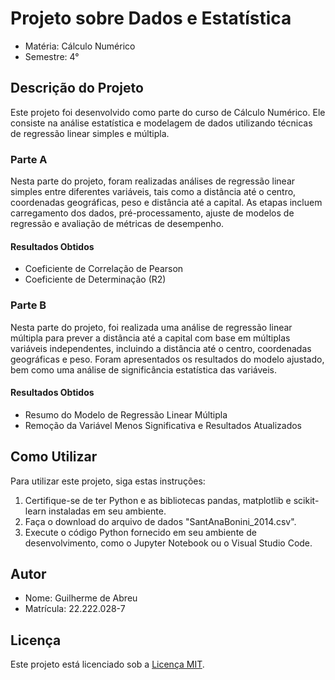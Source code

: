 # Projeto sobre Dados e Estatística

- Matéria: Cálculo Numérico
- Semestre: 4°

## Descrição do Projeto

Este projeto foi desenvolvido como parte do curso de Cálculo Numérico. Ele consiste na análise estatística e modelagem de dados utilizando técnicas de regressão linear simples e múltipla.

### Parte A

Nesta parte do projeto, foram realizadas análises de regressão linear simples entre diferentes variáveis, tais como a distância até o centro, coordenadas geográficas, peso e distância até a capital. As etapas incluem carregamento dos dados, pré-processamento, ajuste de modelos de regressão e avaliação de métricas de desempenho.

#### Resultados Obtidos

- Coeficiente de Correlação de Pearson
- Coeficiente de Determinação (R2)

### Parte B

Nesta parte do projeto, foi realizada uma análise de regressão linear múltipla para prever a distância até a capital com base em múltiplas variáveis independentes, incluindo a distância até o centro, coordenadas geográficas e peso. Foram apresentados os resultados do modelo ajustado, bem como uma análise de significância estatística das variáveis.

#### Resultados Obtidos

- Resumo do Modelo de Regressão Linear Múltipla
- Remoção da Variável Menos Significativa e Resultados Atualizados

## Como Utilizar

Para utilizar este projeto, siga estas instruções:

1. Certifique-se de ter Python e as bibliotecas pandas, matplotlib e scikit-learn instaladas em seu ambiente.
2. Faça o download do arquivo de dados "SantAnaBonini_2014.csv".
3. Execute o código Python fornecido em seu ambiente de desenvolvimento, como o Jupyter Notebook ou o Visual Studio Code.

## Autor

- Nome: Guilherme de Abreu
- Matrícula: 22.222.028-7

## Licença

Este projeto está licenciado sob a [Licença MIT](https://opensource.org/licenses/MIT).
